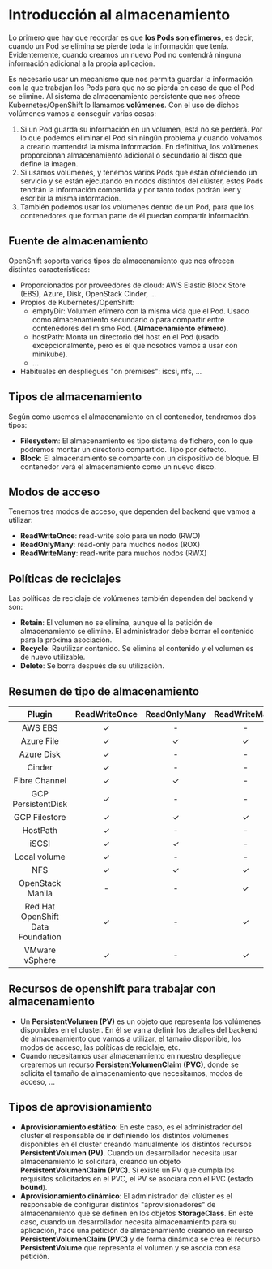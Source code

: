 # Introducción al almacenamiento

Lo primero que hay que recordar es que **los Pods son efímeros**, es decir, cuando un Pod se elimina se pierde toda la información que tenía. Evidentemente, cuando creamos un nuevo Pod no contendrá ninguna información adicional a la propia aplicación.

Es necesario usar un mecanismo que nos permita guardar la información con la que trabajan los Pods para que no se pierda en caso de que el Pod se elimine. Al sistema de almacenamiento persistente que nos ofrece Kubernetes/OpenShift lo llamamos **volúmenes**. Con el uso de dichos volúmenes vamos a conseguir varias cosas:

1. Si un Pod guarda su información en un volumen, está no se perderá. Por lo que podemos eliminar el Pod sin ningún problema y cuando volvamos a crearlo mantendrá la misma información. En definitiva, los volúmenes proporcionan almacenamiento adicional o secundario al disco que define la imagen.
2. Si usamos volúmenes, y tenemos varios Pods que están ofreciendo un servicio y se están ejecutando en nodos distintos del clúster, estos Pods tendrán la información compartida y por tanto todos podrán leer y escribir la misma información.
3. También podemos usar los volúmenes dentro de un Pod, para que los contenedores que forman parte de él puedan compartir información.

## Fuente de almacenamiento 

OpenShift soporta varios tipos de almacenamiento que nos ofrecen distintas características:

* Proporcionados por proveedores de cloud: AWS Elastic Block Store (EBS), Azure, Disk, OpenStack Cinder, ...
* Propios de Kubernetes/OpenShift:
    * emptyDir: Volumen efímero con la misma vida que el Pod. Usado como almacenamiento secundario o para compartir entre contenedores del mismo Pod. (**Almacenamiento efímero**).
    * hostPath: Monta un directorio del host en el Pod (usado excepcionalmente, pero es el que nosotros vamos a usar con minikube).
    * ...
* Habituales en despliegues "on premises": iscsi, nfs, ...

## Tipos de almacenamiento

Según como usemos el almacenamiento en el contenedor, tendremos dos tipos:

* **Filesystem**: El almacenamiento es tipo sistema de fichero, con lo que podremos montar un directorio compartido. Tipo por defecto.
* **Block**: El almacenamiento se comparte con un dispositivo de bloque. El contenedor verá el almacenamiento como un nuevo disco. 

## Modos de acceso

Tenemos tres modos de acceso, que dependen del backend que vamos a utilizar:

* **ReadWriteOnce**: read-write solo para un nodo (RWO)
* **ReadOnlyMany**: read-only para muchos nodos (ROX)
* **ReadWriteMany**: read-write para muchos nodos (RWX)

## Políticas de reciclajes

Las políticas de reciclaje de volúmenes también dependen del backend y son:

* **Retain**: El volumen no se elimina, aunque el la petición de almacenamiento se elimine. El administrador debe borrar el contenido para la próxima asociación.
* **Recycle**: Reutilizar contenido. Se elimina el contenido y el volumen es de nuevo utilizable.
* **Delete**: Se borra después de su utilización.

## Resumen de tipo de almacenamiento

|Plugin |ReadWriteOnce |ReadOnlyMany| ReadWriteMany|
|:---:|:---:|:---:|:---:|
|AWS EBS| ✓ | - | - |
|Azure File|	✓ |	✓ |	✓ |
|Azure Disk|	✓ | - |	- |
|Cinder |	✓ |	- |	-|
|Fibre Channel | ✓ | ✓ | - |
|GCP PersistentDisk |	✓ |	- |	- |
|GCP Filestore |	✓ |	✓ |	✓ |
|HostPath |	✓ |	- |	- |
|iSCSI |	✓ |	✓ |	- |
|Local volume |	✓ |	- |	- |
|NFS |	✓ |	✓ |	✓ |
|OpenStack Manila | - | - | ✓ |
|Red Hat OpenShift Data Foundation | ✓ | - | ✓ |
|VMware vSphere | ✓ | - | ✓ |

## Recursos de openshift para trabajar con almacenamiento

* Un **PersistentVolumen (PV)** es un objeto que representa los volúmenes disponibles en el cluster. En él se van a definir los detalles del backend de almacenamiento que vamos a utilizar, el tamaño disponible, los modos de acceso, las políticas de reciclaje, etc.
* Cuando necesitamos usar almacenamiento en nuestro despliegue crearemos un recurso **PersistentVolumenClaim (PVC)**, donde se solicita el tamaño de almacenamiento que necesitamos, modos de acceso, ...

## Tipos de aprovisionamiento

* **Aprovisionamiento estático**: En este caso, es el administrador del cluster el responsable de ir definiendo los distintos volúmenes disponibles en el cluster creando manualmente los distintos recursos **PersistentVolumen (PV)**. Cuando un desarrollador necesita usar almacenamiento lo solicitará, creando un objeto **PersistentVolumenClaim (PVC)**. Si existe un PV que cumpla los requisitos solicitados en el PVC, el PV se asociará con el PVC (estado **bound**).
* **Aprovisionamiento dinámico**: El administrador del clúster es el responsable de configurar distintos "aprovisionadores" de almacenamiento que se definen en los objetos **StorageClass**. En este caso, cuando un desarrollador necesita almacenamiento para su aplicación, hace una petición de almacenamiento creando un recurso **PersistentVolumenClaim (PVC)** y de forma dinámica se crea el recurso **PersistentVolume** que representa el volumen y se asocia con esa petición. 




